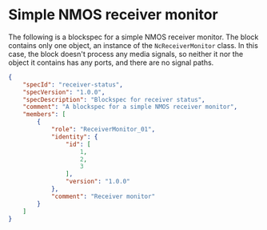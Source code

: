 # Simple NMOS receiver monitor

The following is a blockspec for a simple NMOS receiver monitor. The block contains only one object, an instance of the `NcReceiverMonitor` class. In this case, the block doesn't process any media signals, so neither it nor the object it contains has any ports, and there are no signal paths.

```json
{
    "specId": "receiver-status",
    "specVersion": "1.0.0",
    "specDescription": "Blockspec for receiver status",
    "comment": "A blockspec for a simple NMOS receiver monitor",
    "members": [
        {
            "role": "ReceiverMonitor_01",
            "identity": {
                "id": [
                    1,
                    2,
                    3
                ],
                "version": "1.0.0"
            },
            "comment": "Receiver monitor"
        }
    ]
}
```
